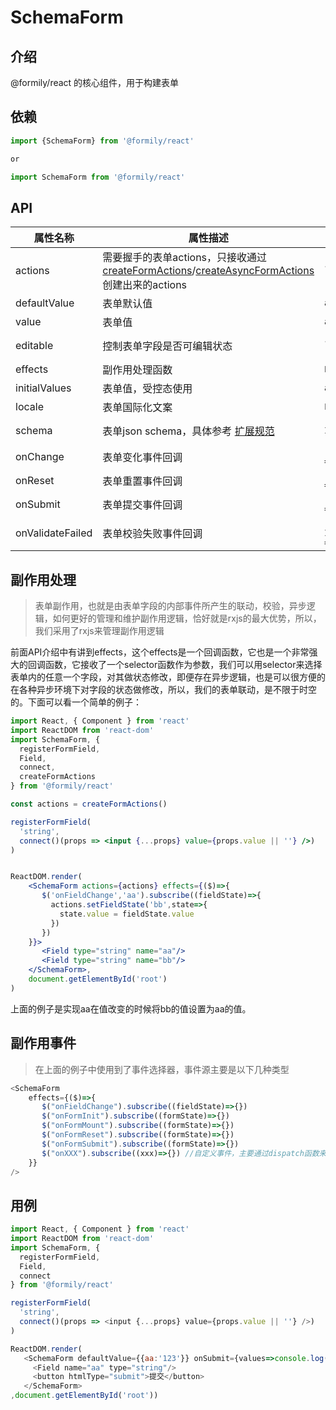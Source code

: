 # SchemaForm

## 介绍

@formily/react 的核心组件，用于构建表单

## 依赖

```javascript
import {SchemaForm} from '@formily/react'

or 

import SchemaForm from '@formily/react'
```

## API

| 属性名称 | 属性描述 | 属性类型 | 默认值 |
| ---- | ---- | ---- | --- |
| actions | 需要握手的表单actions，只接收通过[createFormActions](#/97UlUl/XEFAF7HoHV)/[createAsyncFormActions](#/97UlUl/leFLFGHMHK)创建出来的actions | `FormActions|AsyncFormActions` |  |
| defaultValue | 表单默认值 | `any` |  |
| value | 表单值 | `any` | |
| editable | 控制表单字段是否可编辑状态 | `boolean|(name: string) => boolean` |  |
| effects | 副作用处理函数 | `Effects` |  |
| initialValues | 表单值，受控态使用 | `any` | {} |
| locale | 表单国际化文案 | `Locale` | {} |
| schema | 表单json schema，具体参考 [扩展规范](#/MpI2Ij/DVSLSafN) | `ISchema` | {type:"object",properties:{}} |
| onChange | 表单变化事件回调 | `(values: any) => void` |  |
| onReset | 表单重置事件回调 | `(values: any) => void` |  |
| onSubmit | 表单提交事件回调 | `(values: any) => void` |  |
| onValidateFailed | 表单校验失败事件回调 | `(fieldErrors: IFieldError[]) => void` |  |

## 副作用处理

> 表单副作用，也就是由表单字段的内部事件所产生的联动，校验，异步逻辑，如何更好的管理和维护副作用逻辑，恰好就是rxjs的最大优势，所以，我们采用了rxjs来管理副作用逻辑

前面API介绍中有讲到effects，这个effects是一个回调函数，它也是一个非常强大的回调函数，它接收了一个selector函数作为参数，我们可以用selector来选择表单内的任意一个字段，对其做状态修改，即便存在异步逻辑，也是可以很方便的在各种异步环境下对字段的状态做修改，所以，我们的表单联动，是不限于时空的。下面可以看一个简单的例子：

```jsx
import React, { Component } from 'react'
import ReactDOM from 'react-dom'
import SchemaForm, {
  registerFormField,
  Field,  
  connect,
  createFormActions
} from '@formily/react'

const actions = createFormActions()

registerFormField(
  'string',
  connect()(props => <input {...props} value={props.value || ''} />)
)


ReactDOM.render(
    <SchemaForm actions={actions} effects={($)=>{
       $('onFieldChange','aa').subscribe((fieldState)=>{
         actions.setFieldState('bb',state=>{
           state.value = fieldState.value
         })
       })
    }}>
       <Field type="string" name="aa"/>
       <Field type="string" name="bb"/>
    </SchemaForm>,
    document.getElementById('root')
)
```

上面的例子是实现aa在值改变的时候将bb的值设置为aa的值。

## 副作用事件

> 在上面的例子中使用到了事件选择器，事件源主要是以下几种类型

```javascript
<SchemaForm
    effects={($)=>{
       $("onFieldChange").subscribe((fieldState)=>{})
       $("onFormInit").subscribe((formState)=>{})
       $("onFormMount").subscribe((formState)=>{})
       $("onFormReset").subscribe((formState)=>{})
       $("onFormSubmit").subscribe((formState)=>{})
       $("onXXX").subscribe((xxx)=>{}) //自定义事件，主要通过dispatch函数来触发，后面都会提到哪里可以使用dispatch，比如Field组件的x-effect属性，FormConsumer里，IFieldProps里
    }}
/>
```

## 用例

```javascript
import React, { Component } from 'react'
import ReactDOM from 'react-dom'
import SchemaForm, {
  registerFormField,
  Field,  
  connect
} from '@formily/react'

registerFormField(
  'string',
  connect()(props => <input {...props} value={props.value || ''} />)
)

ReactDOM.render(
   <SchemaForm defaultValue={{aa:'123'}} onSubmit={values=>console.log(values)}>
     <Field name="aa" type="string"/>
     <button htmlType="submit">提交</button>
   </SchemaForm>
,document.getElementById('root'))
```
